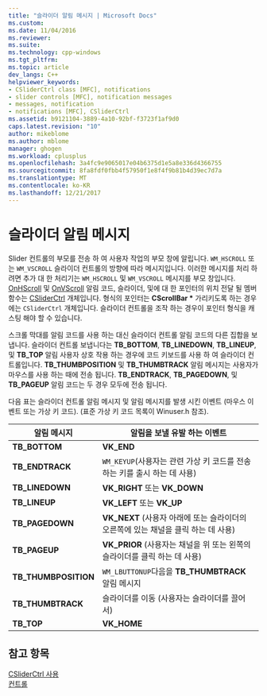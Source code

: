 ```yaml
---
title: "슬라이더 알림 메시지 | Microsoft Docs"
ms.custom: 
ms.date: 11/04/2016
ms.reviewer: 
ms.suite: 
ms.technology: cpp-windows
ms.tgt_pltfrm: 
ms.topic: article
dev_langs: C++
helpviewer_keywords:
- CSliderCtrl class [MFC], notifications
- slider controls [MFC], notification messages
- messages, notification
- notifications [MFC], CSliderCtrl
ms.assetid: b9121104-3889-4a10-92bf-f3723f1af9d0
caps.latest.revision: "10"
author: mikeblome
ms.author: mblome
manager: ghogen
ms.workload: cplusplus
ms.openlocfilehash: 3a4fc9e9065017e04b6375d1e5a8e336d4366755
ms.sourcegitcommit: 8fa8fdf0fbb4f57950f1e8f4f9b81b4d39ec7d7a
ms.translationtype: MT
ms.contentlocale: ko-KR
ms.lasthandoff: 12/21/2017
---
```

# <a name="slider-notification-messages"></a>슬라이더 알림 메시지
Slider 컨트롤의 부모를 전송 하 여 사용자 작업의 부모 창에 알립니다. `WM_HSCROLL` 또는 `WM_VSCROLL` 슬라이더 컨트롤의 방향에 따라 메시지입니다. 이러한 메시지를 처리 하려면 추가 대 한 처리기는 `WM_HSCROLL` 및 `WM_VSCROLL` 메시지를 부모 창입니다. [OnHScroll](../mfc/reference/cwnd-class.md#onhscroll) 및 [OnVScroll](../mfc/reference/cwnd-class.md#onvscroll) 알림 코드, 슬라이더, 및에 대 한 포인터의 위치 전달 될 멤버 함수는 [CSliderCtrl](../mfc/reference/csliderctrl-class.md) 개체입니다. 형식의 포인터는 **CScrollBar \***  가리키도록 하는 경우에는 `CSliderCtrl` 개체입니다. 슬라이더 컨트롤을 조작 하는 경우이 포인터 형식을 캐스팅 해야 할 수 있습니다.  
  
 스크롤 막대를 알림 코드를 사용 하는 대신 슬라이더 컨트롤 알림 코드의 다른 집합을 보냅니다. 슬라이더 컨트롤 보냅니다는 **TB_BOTTOM**, **TB_LINEDOWN**, **TB_LINEUP**, 및 **TB_TOP** 알림 사용자 상호 작용 하는 경우에 코드 키보드를 사용 하 여 슬라이더 컨트롤입니다. **TB_THUMBPOSITION** 및 **TB_THUMBTRACK** 알림 메시지는 사용자가 마우스를 사용 하는 때에 전송 됩니다. **TB_ENDTRACK**, **TB_PAGEDOWN**, 및 **TB_PAGEUP** 알림 코드는 두 경우 모두에 전송 됩니다.  
  
 다음 표는 슬라이더 컨트롤 알림 메시지 및 알림 메시지를 발생 시킨 이벤트 (마우스 이벤트 또는 가상 키 코드). (표준 가상 키 코드 목록이 Winuser.h 참조).  
  
|알림 메시지|알림을 보낼 유발 하는 이벤트|  
|--------------------------|-------------------------------------------|  
|**TB_BOTTOM**|**VK_END**|  
|**TB_ENDTRACK**|`WM_KEYUP`(사용자는 관련 가상 키 코드를 전송 하는 키를 출시 하는 데 사용)|  
|**TB_LINEDOWN**|**VK_RIGHT** 또는 **VK_DOWN**|  
|**TB_LINEUP**|**VK_LEFT** 또는 **VK_UP**|  
|**TB_PAGEDOWN**|**VK_NEXT** (사용자 아래에 또는 슬라이더의 오른쪽에 있는 채널을 클릭 하는 데 사용)|  
|**TB_PAGEUP**|**VK_PRIOR** (사용자는 채널을 위 또는 왼쪽의 슬라이더를 클릭 하는 데 사용)|  
|**TB_THUMBPOSITION**|`WM_LBUTTONUP`다음을 **TB_THUMBTRACK** 알림 메시지|  
|**TB_THUMBTRACK**|슬라이더를 이동 (사용자는 슬라이더를 끌어서)|  
|**TB_TOP**|**VK_HOME**|  
  
## <a name="see-also"></a>참고 항목  
 [CSliderCtrl 사용](../mfc/using-csliderctrl.md)   
 [컨트롤](../mfc/controls-mfc.md)

